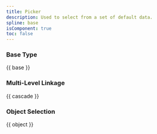 ```yaml
---
title: Picker
description: Used to select from a set of default data.
spline: base
isComponent: true
toc: false
---
```


### Base Type

{{ base }}

### Multi-Level Linkage

{{ cascade }}

### Object Selection

{{ object }}
